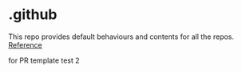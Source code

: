 # .github

This repo provides default behaviours and contents for all the repos. [Reference](https://docs.github.com/en/communities/setting-up-your-project-for-healthy-contributions/creating-a-default-community-health-file)

for PR template test
2
